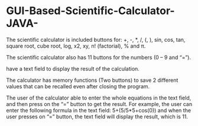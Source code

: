 # GUI-Based-Scientific-Calculator-JAVA-
The scientific calculator is included buttons for: +, -, *, /, (, ), sin, cos, tan, square root, cube root, log, x2, xy, n! (factorial), % and π.

The scientific calculator also has 11 buttons for the numbers (0 – 9 and “=”).

have a text field to display the result of the calculation.

The calculator has memory functions (Two buttons) to save 2 different values that can be recalled even after closing the program.

The user of the calculator able to enter the whole equations in the text field, and then press on the “=” button to get the result. For example, the user can enter the following formula in the text field: 5+(5/5*5+cos(0)) and when the user presses on “=” button, the text field will display the result, which is 11.
